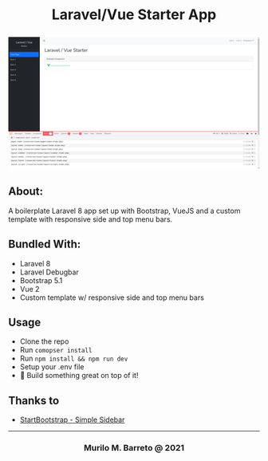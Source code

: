 # <p align="center"> Laravel/Vue Starter App </p>

![Alt text](screenshot.png?raw=true "Screenshot")

## About:
A boilerplate Laravel 8 app set up with Bootstrap, VueJS and a custom template with responsive side and top menu bars. 

## Bundled With:

- Laravel 8
- Laravel Debugbar
- Bootstrap 5.1
- Vue 2
- Custom template w/ responsive side and top menu bars

## Usage
- Clone the repo
- Run `comopser install`
- Run `npm install && npm run dev`
- Setup your .env file
- 🎉 Build something great on top of it!

## Thanks to
- [StartBootstrap - Simple Sidebar](https://startbootstrap.com/template/simple-sidebar)

---
### <p align='center'> Murilo M. Barreto @ 2021  </p>
